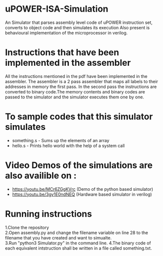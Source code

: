 # uPOWER-ISA-Simulation
An Simulator that parses assembly level code of uPOWER instruction set, converts to object code and then simulates its execution 
Also present is behavioural implementation of the microprocessor in verilog.

# Instructions that have been implemented in the assembler
All the instructions mentioned in the pdf have been implemented in the assembler. The assembler is a 2 pass assembler that maps all labels to their addresses in memory the first pass. In the second pass the instructions are converted to binary code.The memory contents and binary codes are passed to the simulator and the simulator executes them one by one. 

# To sample codes that this simulator simulates 
- something.s - Sums up the elements of an array
- hello.s - Prints hello world with the help of a system call
 
# Video Demos of the simulations are also availible on : 
- https://youtu.be/MCr6ZGgKVrc (Demo of the python based simulator) 
- https://youtu.be/3gv1E0ndNEQ (Hardware based simulator in verilog) 
 
 # Running instructions 
 1.Clone the repository <br/>
 2.Open assembly.py and change the filename variable on line 28 to the filename that you have created and want to simualte.<br/>
 3.Run "python3 Simulator.py" in the command line.
 4.The binary code of each equivalent intstruction shall be written in a file called something.txt.
 
